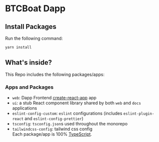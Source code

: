 # BTCBoat Dapp    


## Install Packages 

Run the following command:

```sh
yarn install
```

## What's inside?

This Repo includes the following packages/apps:

### Apps and Packages

- `web`: Dapp Frontend [create-react-app](https://create-react-app.dev) app
- `ui`: a stub React component library shared by both `web` and `docs` applications
- `eslint-config-custom`: `eslint` configurations (includes `eslint-plugin-react` and `eslint-config-prettier`)
- `tsconfig`: `tsconfig.json`s used throughout the monorepo
- `tailwindcss-config`: tailwind css config    
Each package/app is 100% [TypeScript](https://www.typescriptlang.org/).